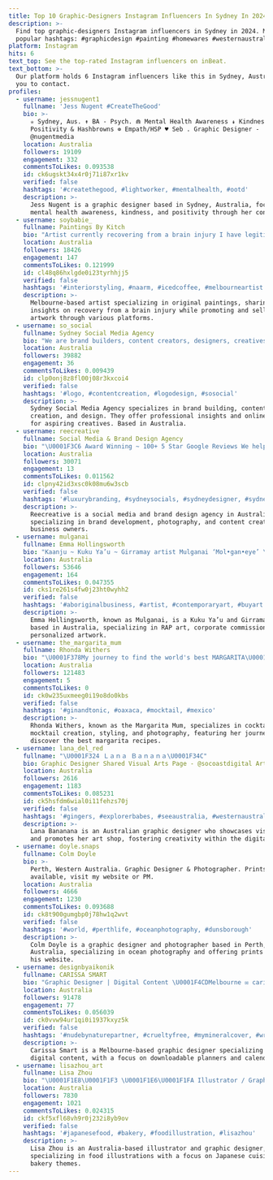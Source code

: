 ```yaml
---
title: Top 10 Graphic-Designers Instagram Influencers In Sydney In 2024
description: >-
  Find top graphic-designers Instagram influencers in Sydney in 2024. Most
  popular hashtags: #graphicdesign #painting #homewares #westernaustralia.
platform: Instagram
hits: 6
text_top: See the top-rated Instagram influencers on inBeat.
text_bottom: >-
  Our platform holds 6 Instagram influencers like this in Sydney, Australia for
  you to contact.
profiles:
  - username: jessnugent1
    fullname: 'Jess Nugent #CreateTheGood'
    bio: >-
      ✮ Sydney, Aus. ↟ BA - Psych. ⋒ Mental Health Awareness ↡ Kindness,
      Positivity & Hashbrowns ⊚ Empath/HSP ♥ Seb . Graphic Designer -
      @nugentmedia
    location: Australia
    followers: 19109
    engagement: 332
    commentsToLikes: 0.093538
    id: ck6ugskt34x4r0j71i87xr1kv
    verified: false
    hashtags: '#createthegood, #lightworker, #mentalhealth, #ootd'
    description: >-
      Jess Nugent is a graphic designer based in Sydney, Australia, focusing on
      mental health awareness, kindness, and positivity through her content.
  - username: soybabie_
    fullname: Paintings By Kitch
    bio: "Artist currently recovering from a brain injury I have legitimate amnesia lol \U0001F9E0 Shop my art @artbykitch soybabie@outlook.com | Melbourne"
    location: Australia
    followers: 18426
    engagement: 147
    commentsToLikes: 0.121999
    id: cl48q86hxlgde0i23tyrhhjj5
    verified: false
    hashtags: '#interiorstyling, #naarm, #icedcoffee, #melbourneartist'
    description: >-
      Melbourne-based artist specializing in original paintings, sharing
      insights on recovery from a brain injury while promoting and selling
      artwork through various platforms.
  - username: so_social
    fullname: Sydney Social Media Agency
    bio: "We are brand builders, content creators, designers, creatives and everything in between. Online courses relaunching soon. @sosocialhq \U0001F3E0"
    location: Australia
    followers: 39882
    engagement: 36
    commentsToLikes: 0.009439
    id: clp0onj8z8fl00j08r3kxcoi4
    verified: false
    hashtags: '#logo, #contentcreation, #logodesign, #sosocial'
    description: >-
      Sydney Social Media Agency specializes in brand building, content
      creation, and design. They offer professional insights and online courses
      for aspiring creatives. Based in Australia.
  - username: reecreative
    fullname: Social Media & Brand Design Agency
    bio: "\U0001F3C6 Award Winning ~ 100+ 5 Star Google Reviews We help business owners build their brand Photography x Content Studio — @captured.byree"
    location: Australia
    followers: 30071
    engagement: 13
    commentsToLikes: 0.011562
    id: clpny42id3xsc0k08mu6w3scb
    verified: false
    hashtags: '#luxurybranding, #sydneysocials, #sydneydesigner, #sydneydesignagency'
    description: >-
      Reecreative is a social media and brand design agency in Australia,
      specializing in brand development, photography, and content creation for
      business owners.
  - username: mulganai
    fullname: Emma Hollingsworth
    bio: "Kaanju ~ Kuku Ya’u ~ Girramay artist Mulganai ‘Mol•gan•eye’ \U0001F4CD Meanjin RAP art & corporate art Commissions/ Personalised art Art hire \U0001F310 Mulganai.com"
    location: Australia
    followers: 53646
    engagement: 164
    commentsToLikes: 0.047355
    id: cks1re261s4fw0j23ht0wyhh2
    verified: false
    hashtags: '#aboriginalbusiness, #artist, #contemporaryart, #buyart'
    description: >-
      Emma Hollingsworth, known as Mulganai, is a Kuku Ya’u and Girramay artist
      based in Australia, specializing in RAP art, corporate commissions, and
      personalized artwork.
  - username: the_margarita_mum
    fullname: Rhonda Withers
    bio: "\U0001F378My journey to find the world's best MARGARITA\U0001F51E \U0001F469‍⚖️Rhonda \U0001F379Cocktail & Mocktail Creator Styling &Photography©️ \U0001F378 Est 2016®️ \U0001F957 @the_margarita_mum_food"
    location: Australia
    followers: 121483
    engagement: 5
    commentsToLikes: 0
    id: ck0w235uxmeeg0i19o8do0kbs
    verified: false
    hashtags: '#ginandtonic, #oaxaca, #mocktail, #mexico'
    description: >-
      Rhonda Withers, known as the Margarita Mum, specializes in cocktail and
      mocktail creation, styling, and photography, featuring her journey to
      discover the best margarita recipes.
  - username: lana_del_red
    fullname: "\U0001F324 Ｌａｎａ Ｂａｎａｎａ\U0001F34C"
    bio: Graphic Designer Shared Visual Arts Page - @socoastdigital Art Shop ⤵️
    location: Australia
    followers: 2616
    engagement: 1183
    commentsToLikes: 0.085231
    id: ck5hsfdm6wial0i11fehzs70j
    verified: false
    hashtags: '#gingers, #explorerbabes, #seeaustralia, #westernaustralia'
    description: >-
      Lana Bananana is an Australian graphic designer who showcases visual arts
      and promotes her art shop, fostering creativity within the digital space.
  - username: doyle.snaps
    fullname: Colm Doyle
    bio: >-
      Perth, Western Australia. Graphic Designer & Photographer. Prints
      available, visit my website or PM.
    location: Australia
    followers: 4666
    engagement: 1230
    commentsToLikes: 0.093688
    id: ck8t900gumgbp0j78hw1q2wvt
    verified: false
    hashtags: '#world, #perthlife, #oceanphotography, #dunsborough'
    description: >-
      Colm Doyle is a graphic designer and photographer based in Perth,
      Australia, specializing in ocean photography and offering prints through
      his website.
  - username: designbyaikonik
    fullname: CARISSA SMART
    bio: "Graphic Designer | Digital Content \U0001F4CDMelbourne ✉️ carissa@designbyaikonik.com.au \U0001F447\U0001F3FC 50% off All Downloadable Planners/Calendars Use Code: AIKONIK50"
    location: Australia
    followers: 91478
    engagement: 77
    commentsToLikes: 0.056039
    id: ck0vvw94ur1qi0i1937kxyz5k
    verified: false
    hashtags: '#nudebynaturepartner, #crueltyfree, #mymineralcover, #writetocreate'
    description: >-
      Carissa Smart is a Melbourne-based graphic designer specializing in
      digital content, with a focus on downloadable planners and calendars.
  - username: lisazhou_art
    fullname: Lisa Zhou
    bio: "\U0001F1E8\U0001F1F3 \U0001F1E6\U0001F1FA Illustrator / Graphic Designer Pixiv 微博 小红书 绿洲 Bilibili 抖音 Youtube \U0001F449\U0001F3FE LisaZhou_Art"
    location: Australia
    followers: 7830
    engagement: 1021
    commentsToLikes: 0.024315
    id: ckf5xfl68vh9r0j232i8yb9ov
    verified: false
    hashtags: '#japanesefood, #bakery, #foodillustration, #lisazhou'
    description: >-
      Lisa Zhou is an Australia-based illustrator and graphic designer,
      specializing in food illustrations with a focus on Japanese cuisine and
      bakery themes.
---
```


